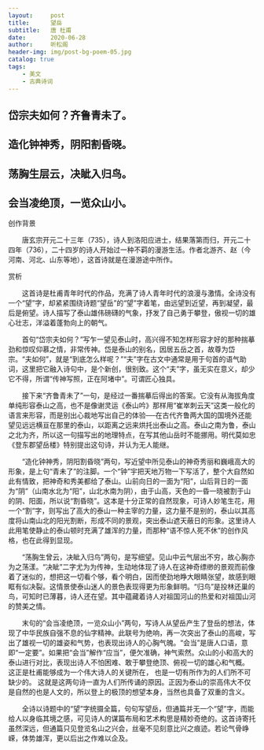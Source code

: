 ```yaml
---
layout:     post
title:      望岳
subtitle:   唐 杜甫
date:       2020-06-28
author:     听松阁
header-img: img/post-bg-poem-05.jpg
catalog: true
tags:
    - 美文
    - 古典诗词
---
```


## 岱宗夫如何？齐鲁青未了。

## 造化钟神秀，阴阳割昏晓。

## 荡胸生层云，决眦入归鸟。

## 会当凌绝顶，一览众山小。





创作背景

　　唐玄宗开元二十三年（735），诗人到洛阳应进士，结果落第而归，开元二十四年（736），二十四岁的诗人开始过一种不羁的漫游生活。作者北游齐、赵（今河南、河北、山东等地），这首诗就是在漫游途中所作。





赏析



　　这首诗是杜甫青年时代的作品，充满了诗人青年时代的浪漫与激情。全诗没有一个“望”字，却紧紧围绕诗题“望岳”的“望”字着笔，由远望到近望，再到凝望，最后是俯望。诗人描写了泰山雄伟磅礴的气象，抒发了自己勇于攀登，傲视一切的雄心壮志，洋溢着蓬勃向上的朝气。



　　首句“岱宗夫如何？”写乍一望见泰山时，高兴得不知怎样形容才好的那种揣摹劲和惊叹仰慕之情，非常传神。岱是泰山的别名，因居五岳之首，故尊为岱宗。“夫如何”，就是“到底怎么样呢？”“夫”字在古文中通常是用于句首的语气助词，这里把它融入诗句中，是个新创，很别致。这个“夫”字，虽无实在意义，却少它不得，所谓“传神写照，正在阿堵中”。可谓匠心独具。



　　接下来“齐鲁青未了”一句，是经过一番揣摹后得出的答案。它没有从海拔角度单纯形容泰山之高，也不是像谢灵运《泰山吟》那样用“崔崒刺云天”这类一般化的语言来形容，而是别出心裁地写出自己的体验──在古代齐鲁两大国的国境外还能望见远远横亘在那里的泰山，以距离之远来烘托出泰山之高。泰山之南为鲁，泰山之北为齐，所以这一句描写出的地理特点，在写其他山岳时不能挪用。明代莫如忠《登东郡望岳楼》特别提出这句诗，并认为无人能继。



　　“造化钟神秀，阴阳割昏晓”两句，写近望中所见泰山的神奇秀丽和巍峨高大的形象，是上句“青未了”的注脚。一个“钟”宇把天地万物一下写活了，整个大自然如此有情致，把神奇和秀美都给了泰山。山前向日的一面为“阳”，山后背日的一面为“阴”（山南水北为“阳”，山北水南为阴），由于山高，天色的一昏一晓被割于山的阴、阳面，所以说“割昏晓”。这本是十分正常的自然现象，可诗人妙笔生花，用一个“割”字，则写出了高大的泰山一种主宰的力量，这力量不是别的，泰山以其高度将山南山北的阳光割断，形成不同的景观，突出泰山遮天蔽日的形象。这里诗人此用笔使静止的泰山顿时充满了雄浑的力量，而那种“语不惊人死不休”的创作风格，也在此得到显现。



　　“荡胸生曾云，决眦入归鸟”两句，是写细望。见山中云气层出不穷，故心胸亦为之荡漾。“决眦”二字尤为为传神，生动地体现了诗人在这神奇缥缈的景观而前像着了迷似的，想把这一切看个够，看个明白，因而使劲地睁大眼睛张望，故感到眼眶有似决裂。这情景使泰山迷人的景色表现得更为形象鲜明。“归鸟”是投林还巢的鸟，可知时已薄暮，诗人还在望。其中蕴藏着诗人对祖国河山的热爱和对祖国山河的赞美之情。



　　末句的“会当凌绝顶，一览众山小”两句，写诗人从望岳产生了登岳的想法，体现了中华民族自强不息的仙字精神。此联号为绝响，再一次突出了泰山的高峻，写出了雄视一切的雄姿和气势，也表现出诗人的心胸气魄。“会当”是唐人口语，意即“一定要”。如果把“会当”解作“应当”，便欠准确，神气索然。众山的小和高大的泰山进行对比，表现出诗人不怕困难、敢于攀登绝顶、俯视一切的雄心和气概。 这正是杜甫能够成为一个伟大诗人的关键所在， 也是一切有所作为的人们所不可缺少的。 这就是这两句诗一直为人们所传诵的原因。正因为泰山的崇高伟大不仅是自然的也是人文的，所以登上的极顶的想望本身，当然也具备了双重的含义。



　　全诗以诗题中的“望”字统摄全篇，句句写望岳，但通篇并无一个“望”字，而能给人以身临其境之感，可见诗人的谋篇布局和艺术构思是精妙奇绝的。这首诗寄托虽然深远，但通篇只见登览名山之兴会，丝毫不见刻意比兴之痕迹。若论气骨峥嵘，体势雄浑，更以后出之作难以企及。
